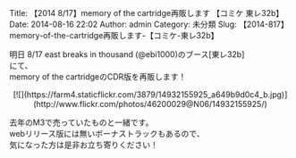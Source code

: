 Title: 【2014 8/17】memory of the cartridge再販します 【コミケ 東レ32b】
Date: 2014-08-16 22:02
Author: admin
Category: 未分類
Slug: 【2014-817】memory-of-the-cartridge再販します-【コミケ-東レ32b】

明日 8/17 east breaks in thousand (@ebi1000)のブース[東レ32b]  
にて、  
memory of the cartridgeのCDR版を再販します！

<p>
<center>
[![](https://farm4.staticflickr.com/3879/14932155925_a649b9d0c4_b.jpg)](http://www.flickr.com/photos/46200029@N06/14932155925/)

</center>
  
去年のM3で売っていたものと一緒です。  
webリリース版には無いボーナストラックもあるので、  
気になった方は是非お立ち寄りください！

</p>

